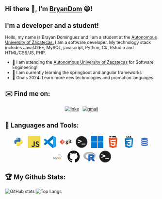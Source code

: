 ## Hi there 👋, I’m [BryanDom](https://github.com/BryanDom) 😀!

## I'm a developer and a student!
Hello, my name is Brayan Domínguez and I am a student at the [Autonomous University of Zacatecas.](https://www.uaz.edu.mx/) I am a software developer. My technology stack includes Java/J2EE, MySQL, javascript, Python, C#, Rstudio and HTML/CSS/JS, PHP.

- 🔭 I am attending the [Autonomous University of Zacatecas](https://www.uaz.edu.mx/) for Software Engineering!
- 🌱 I am currently learning the springboot and angular frameworks
- 🥅 Goals 2024: Learn more new technologies and promation languages.

## ✉️ Find me on:
<p align="center">
 <a href="https://www.linkedin.com/in/brayan-dom%C3%ADnguez-saucedo-69008a250/" target="_blank" rel="noopener noreferrer"> <img src="https://github.com/melanieshi0120/melanieshi0120/blob/master/linkedin.ico" alt="linke" height="40" style="vertical-align:top; margin:4px"></a>
 <a href="mailto:brayandom1604@gmail.com"> <img src="https://camo.githubusercontent.com/eafda2151b5e8592b0adb1634574d69c514bf26da4496b255ae008e9458b611f/68747470733a2f2f63646e2e6472696262626c652e636f6d2f75736572732f343837342f73637265656e73686f74732f333037343636302f676d61696c6472696262626c652e676966" alt="gmail" height="40" style="vertical-align:top; margin:4px"></a>
</p>

## 🧰 Languages and Tools:
<p align="center">
<img src="https://raw.githubusercontent.com/github/explore/80688e429a7d4ef2fca1e82350fe8e3517d3494d/topics/python/python.png" alt="Python" height="40" style="vertical-align:top; margin:4px">
<img src="https://raw.githubusercontent.com/github/explore/80688e429a7d4ef2fca1e82350fe8e3517d3494d/topics/javascript/javascript.png" alt="Javascript" height="40" style="vertical-align:top; margin:4px">
<img src="https://raw.githubusercontent.com/github/explore/80688e429a7d4ef2fca1e82350fe8e3517d3494d/topics/visual-studio-code/visual-studio-code.png" alt="VS Code" height="40" style="vertical-align:top; margin:4px">
<img src="https://raw.githubusercontent.com/github/explore/80688e429a7d4ef2fca1e82350fe8e3517d3494d/topics/git/git.png" alt="git" height="40" style="vertical-align:top; margin:4px">
<img src="https://raw.githubusercontent.com/github/explore/80688e429a7d4ef2fca1e82350fe8e3517d3494d/topics/terminal/terminal.png" alt="terminal" height="40" style="vertical-align:top; margin:4px">
<img src="https://raw.githubusercontent.com/github/explore/80688e429a7d4ef2fca1e82350fe8e3517d3494d/topics/windows/windows.png" alt="windows" height="40" style="vertical-align:top; margin:4px">
<img src="https://raw.githubusercontent.com/github/explore/80688e429a7d4ef2fca1e82350fe8e3517d3494d/topics/html/html.png" alt="html" height="40" style="vertical-align:top; margin:4px">
<img src="https://raw.githubusercontent.com/github/explore/80688e429a7d4ef2fca1e82350fe8e3517d3494d/topics/css/css.png" alt="css" height="40" style="vertical-align:top; margin:4px">
<img src="https://raw.githubusercontent.com/github/explore/80688e429a7d4ef2fca1e82350fe8e3517d3494d/topics/sql/sql.png" alt="sql" height="40" style="vertical-align:top; margin:4px">
<img src="https://raw.githubusercontent.com/github/explore/80688e429a7d4ef2fca1e82350fe8e3517d3494d/topics/mysql/mysql.png" alt="Mysql" height="40" style="vertical-align:top; margin:4px">
<img src="https://raw.githubusercontent.com/github/explore/78df643247d429f6cc873026c0622819ad797942/topics/github/github.png" alt="github" height="40" style="vertical-align:top; margin:4px">
<img src="https://raw.githubusercontent.com/github/explore/80688e429a7d4ef2fca1e82350fe8e3517d3494d/topics/r/r.png" alt="r" height="40" style="vertical-align:top; margin:4px">
<img src="https://raw.githubusercontent.com/github/explore/80688e429a7d4ef2fca1e82350fe8e3517d3494d/topics/terminal/terminal.png" alt="terminal" height="40" style="vertical-align:top; margin:4px">
</p>

## 🏆 My Github Stats:
![GitHub stats](https://github-readme-stats.vercel.app/api?username=BryanDom&show_icons=true&theme=tokyonight)
![Top Langs](https://github-readme-stats.vercel.app/api/top-langs/?username=BryanDom&theme=tokyonight)
